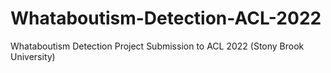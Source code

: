 # Whataboutism-Detection-ACL-2022
Whataboutism Detection Project Submission to ACL 2022 (Stony Brook University)
